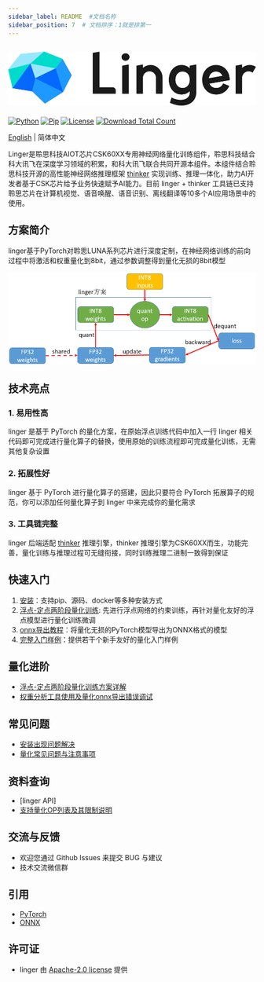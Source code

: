 ```yaml
---
sidebar_label: README  #文档名称
sidebar_position: 7  # 文档排序：1就是排第一
---
```


![linger_logo](../Linger/Introduction/files/linger_logo.png)
--------------------------------------------------------------------------------
[![Python][badge-version-python]](#)
[![Pip][badge-pip]](https://pypi.org/project/pylinger/)
[![License][badge-license]](LICENSE)
[![Download Total Count][badge-download-count]](https://github.com/LISTENAI/linger/releases)

[badge-license]: https://img.shields.io/badge/License-Apache-brightgreen
[badge-pip]: https://img.shields.io/pypi/v/pylinger
[badge-download-count]: https://img.shields.io/badge/downloads-10k-brightgreen
[badge-version-python]:https://img.shields.io/badge/python-3.6%7C3.7%7C3.8-blue



[English](../Linger/README_en.md) | 简体中文

Linger是聆思科技AIOT芯片CSK60XX专用神经网络量化训练组件，聆思科技结合科大讯飞在深度学习领域的积累，和科大讯飞联合共同开源本组件。本组件结合聆思科技开源的高性能神经网络推理框架
[thinker](https://github.com/LISTENAI/thinker) 实现训练、推理一体化，助力AI开发者基于CSK芯片给予业务快速赋予AI能力。目前 linger + thinker 工具链已支持聆思芯片在计算机视觉、语音唤醒、语音识别、离线翻译等10多个AI应用场景中的使用。

## 方案简介
linger基于PyTorch对聆思LUNA系列芯片进行深度定制，在神经网络训练的前向过程中将激活和权重量化到8bit，通过参数调整得到量化无损的8bit模型

![doc/image/solution.png](../Linger/Introduction/files/solution.png)

## 技术亮点
### 1. 易用性高
linger 是基于 PyTorch 的量化方案，在原始浮点训练代码中加入一行 linger 相关代码即可完成进行量化算子的替换，使用原始的训练流程即可完成量化训练，无需其他复杂设置

### 2. 拓展性好
linger 基于 PyTorch 进行量化算子的搭建，因此只要符合 PyTorch 拓展算子的规范，你可以添加任何量化算子到 linger 中来完成你的量化需求

### 3. 工具链完整
linger 后端适配 [thinker](https://github.com/LISTENAI/thinker) 推理引擎，thinker 推理引擎为CSK60XX而生，功能完善，量化训练与推理过程可无缝衔接，同时训练推理二进制一致得到保证


## 快速入门
1. [安装](../Linger/Introduction/how_to_use.md)：支持pip、源码、docker等多种安装方式
2. [浮点-定点两阶段量化训练](../Linger/Training_Framework/train_clamp.md): 先进行浮点网络的约束训练，再针对量化友好的浮点模型进行量化训练微调
3. [onnx导出教程](../Linger/Tools/tool.md)：将量化无损的PyTorch模型导出为ONNX格式的模型
4. [完整入门样例](../Linger/Example/example.md)：提供若干个新手友好的量化入门样例

## 量化进阶
  - [浮点-定点两阶段量化训练方案详解](../Linger/Training_Framework/train_quant.md)
  - [权重分析工具使用及量化onnx导出错误调试](../Linger/FAQ/faq.md)

## 常见问题
- [安装出现问题解决](../Linger/FAQ/faq.md)
- [量化常见问题与注意事项](../Linger/FAQ/faq.md)

## 资料查询
- [linger API]
- [支持量化OP列表及其限制说明](../Linger/Training_Framework/operator.md)

## 交流与反馈
- 欢迎您通过 Github Issues 来提交 BUG 与建议
- 技术交流微信群

## 引用
- [PyTorch](https://github.com/pytorch/pytorch)
- [ONNX](https://github.com/onnx/onnx)

## 许可证
- linger 由 [Apache-2.0 license](LICENSE) 提供